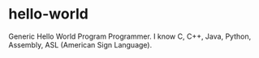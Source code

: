# hello-world
Generic Hello World Program
Programmer. I know C, C++, Java, Python, Assembly, ASL (American Sign Language).
